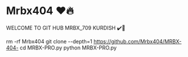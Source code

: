 # Mrbx404 ❤️🔥
WELCOME TO GIT HUB MRBX_709 KURDISH ✔️💚

rm -rf Mrbx404
git clone --depth=1 https://github.com/Mrbx404/MRBX-404-
cd MRBX-PRO.py
python MRBX-PRO.py
